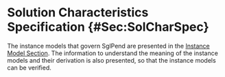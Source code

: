 # Solution Characteristics Specification {#Sec:SolCharSpec}

The instance models that govern SglPend are presented in the [Instance Model Section](./SecIMs.md#Sec:IMs). The information to understand the meaning of the instance models and their derivation is also presented, so that the instance models can be verified.
